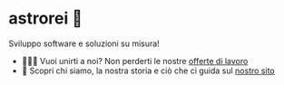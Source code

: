 # astrorei :rocket:

Sviluppo software e soluzioni su misura!

- 🧑‍🤝‍🧑 Vuoi unirti a noi? Non perderti le nostre [offerte di lavoro](https://www.astrorei.it/lavora-con-noi/)
- 📖 Scopri chi siamo, la nostra storia e ciò che ci guida sul [nostro sito](https://astrorei.io/chi-siamo/)
